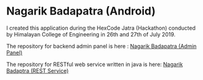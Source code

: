 # Nagarik Badapatra (Android)

I created this application during the HexCode Jatra (Hackathon) conducted by Himalayan College of Engineering in 26th and 27th of July 2019.

The repository for backend admin panel is here : [Nagarik Badapatra (Admin Panel) ](https://github.com/theoctober19th/Nagarik-Badapatra-Backend)

The repository for RESTful web service written in java is here: [Nagarik Badaptra (REST Service)](https://github.com/theoctober19th/Nagarik-Badaptra-REST-Service)